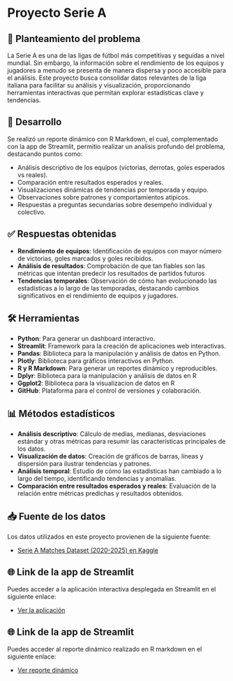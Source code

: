 # Proyecto Serie A

## 📌 Planteamiento del problema

La Serie A es una de las ligas de fútbol más competitivas y seguidas a nivel mundial. Sin embargo, la información sobre el rendimiento de los equipos y jugadores a menudo se presenta de manera dispersa y poco accesible para el análisis. Este proyecto busca consolidar datos relevantes de la liga italiana para facilitar su análisis y visualización, proporcionando herramientas interactivas que permitan explorar estadísticas clave y tendencias.

## 🧠 Desarrollo

Se realizó un reporte dinámico con R Markdown, el cual, complementado con la app de Streamlit, permitio realizar un analisis profundo del problema, destacando puntos como:

- Análisis descriptivo de los equipos (victorias, derrotas, goles esperados vs reales).
- Comparación entre resultados esperados y reales.
- Visualizaciones dinámicas de tendencias por temporada y equipo.
- Observaciones sobre patrones y comportamientos atípicos.
- Respuestas a preguntas secundarias sobre desempeño individual y colectivo.

## ✅ Respuestas obtenidas

- **Rendimiento de equipos**: Identificación de equipos con mayor número de victorias, goles marcados y goles recibidos.
- **Análisis de resultados**: Comprobación de que tan fiables son las métricas que intentan predecir los resultados de partidos futuros 
- **Tendencias temporales**: Observación de cómo han evolucionado las estadísticas a lo largo de las temporadas, destacando cambios significativos en el rendimiento de equipos y jugadores.

## 🛠 Herramientas

- **Python**: Para generar un dashboard interactivo.
- **Streamlit**: Framework para la creación de aplicaciones web interactivas.
- **Pandas**: Biblioteca para la manipulación y análisis de datos en Python.
- **Plotly**: Biblioteca para gráficos interactivos en Python.
- **R y R Markdown**: Para generar un reportes dinámico y reproducibles.
- **Dplyr**: Biblioteca para la manipulación y análisis de datos en R
- **Ggplot2**: Biblioteca para la visualizacion de datos en R
- **GitHub**: Plataforma para el control de versiones y colaboración.

## 📊 Métodos estadísticos

- **Análisis descriptivo**: Cálculo de medias, medianas, desviaciones estándar y otras métricas para resumir las características principales de los datos.
- **Visualización de datos**: Creación de gráficos de barras, líneas y dispersión para ilustrar tendencias y patrones.
- **Análisis temporal**: Estudio de cómo las estadísticas han cambiado a lo largo del tiempo, identificando tendencias y anomalías.
- **Comparación entre resultados esperados y reales**: Evaluación de la relación entre métricas predichas y resultados obtenidos.

## 📥 Fuente de los datos

Los datos utilizados en este proyecto provienen de la siguiente fuente:

- [Serie A Matches Dataset (2020-2025) en Kaggle](https://www.kaggle.com/datasets/marcelbiezunski/serie-a-matches-dataset-2020-2025)

## 🌐 Link de la app de Streamlit

Puedes acceder a la aplicación interactiva desplegada en Streamlit en el siguiente enlace:

- [Ver la aplicación](https://proyecto-serie-a-hxfg56cm2ccrzymvskbtem.streamlit.app/)

## 🌐 Link de la app de Streamlit

Puedes acceder al reporte dinámico realizado en R markdown en el siguiente enlace: 

- [Ver reporte dinámico](https://proyecto-serie-a.onrender.com)
